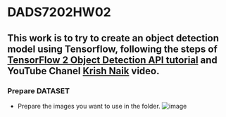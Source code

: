 # DADS7202HW02

## This work is to try to create an object detection model using Tensorflow, following the steps of [TensorFlow 2 Object Detection API tutorial](https://tensorflow-object-detection-api-tutorial.readthedocs.io/en/latest/index.html) and YouTube Chanel [Krish Naik](https://www.youtube.com/watch?v=XoMiveY_1Z4) video.

### Prepare DATASET
- Prepare the images you want to use in the folder.
![image](https://user-images.githubusercontent.com/97492504/196252482-65f86535-9a44-4862-95d2-8c8587fb10bb.png)
